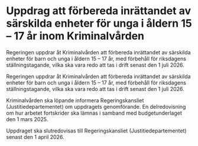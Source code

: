 # Uppdrag att förbereda inrättandet av särskilda enheter för unga i åldern 15 – 17 år inom Kriminalvården

Regeringen uppdrar åt Kriminalvården att förbereda inrättandet av särskilda enheter för barn och unga i åldern 15 – 17 år, med förbehåll för riksdagens ställningstagande, vilka ska vara redo att tas i drift senast den 1 juli 2026.

Regeringen uppdrar åt Kriminalvården att förbereda inrättandet av särskilda enheter för barn och unga i åldern 15 – 17 år, med förbehåll för riksdagens ställningstagande, vilka ska vara redo att tas i drift senast den 1 juli 2026.

Kriminalvården ska löpande informera Regeringskansliet (Justitiedepartementet) om uppdragets genomförande. En delredovisning om hur arbetet fortskrider ska lämnas i samband med budgetunderlaget den 1 mars 2025.

Uppdraget ska slutredovisas till Regeringskansliet (Justitiedepartementet) senast den 1 april 2026.
